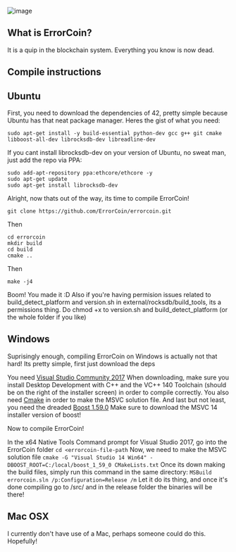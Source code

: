 ![image](https://i.imgur.com/yY6MDPm.png)

## What is ErrorCoin?

It is a quip in the blockchain system. Everything you know is now dead.

## Compile instructions

## Ubuntu

First, you need to download the dependencies of 42, pretty simple because Ubuntu has that neat package manager.
Heres the gist of what you need:

` sudo apt-get install -y build-essential python-dev gcc g++ git cmake libboost-all-dev librocksdb-dev libreadline-dev `


If you cant install librocksdb-dev on your version of Ubuntu, no sweat man, just add the repo via PPA:


```
sudo add-apt-repository ppa:ethcore/ethcore -y
sudo apt-get update
sudo apt-get install librocksdb-dev
```

Alright, now thats out of the way, its time to compile ErrorCoin!


```
git clone https://github.com/ErrorCoin/errorcoin.git
```
Then
```
cd errorcoin
mkdir build
cd build
cmake ..
```
Then 
```
make -j4
```
Boom! You made it :D
Also if you're having permision issues related to build_detect_platform and version.sh in external/rocksdb/build_tools, its a permissions thing. Do chmod +x to version.sh and build_detect_platform (or the whole folder if you like)

## Windows

Suprisingly enough, compiling ErrorCoin on Windows is actually not that hard! Its pretty simple, first just download the deps

You need [Visual Studio Community 2017](https://www.visualstudio.com/thank-you-downloading-visual-studio/?sku=Community&rel=15&page=inlineinstall)
When downloading, make sure you install Desktop Development with C++ and the VC++ 140 Toolchain (should be on the right of the installer screen) in order to compile correctly.
You also need [Cmake](https://cmake.org/download/) in order to make the MSVC solution file.
And last but not least, you need the dreaded [Boost 1.59.0](https://sourceforge.net/projects/boost/files/boost-binaries/1.59.0/) Make sure to download the MSVC 14 installer version of boost!

Now to compile ErrorCoin!

In the x64 Native Tools Command prompt for Visual Studio 2017, go into the ErrorCoin folder
` cd <errorcoin-file-path `
Now, we need to make the MSVC solution file
` cmake -G "Visual Studio 14 Win64" -DBOOST_ROOT=C:/local/boost_1_59_0 CMakeLists.txt `
Once its down making the build files, simply run this command in the same directory:
` MSBuild errorcoin.sln /p:Configuration=Release /m `
Let it do its thing, and once it's done compiling go to /src/ and in the release folder the binaries will be there!

## Mac OSX

I currently don't have use of a Mac, perhaps someone could do this. Hopefully!
